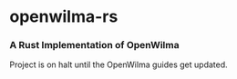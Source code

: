 # openwilma-rs
### A Rust Implementation of OpenWilma

Project is on halt until the OpenWilma guides get updated.
